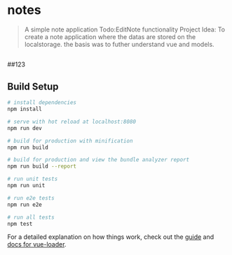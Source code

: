 # notes

> A simple note application
> Todo:EditNote functionality
> Project Idea: To create a note application where the datas are stored on the localstorage. the basis was to futher understand vue and models.

##

##

##

##

##

##123

##

##

## Build Setup

```bash
# install dependencies
npm install

# serve with hot reload at localhost:8080
npm run dev

# build for production with minification
npm run build

# build for production and view the bundle analyzer report
npm run build --report

# run unit tests
npm run unit

# run e2e tests
npm run e2e

# run all tests
npm test
```

For a detailed explanation on how things work, check out the [guide](http://vuejs-templates.github.io/webpack/) and [docs for vue-loader](http://vuejs.github.io/vue-loader).
